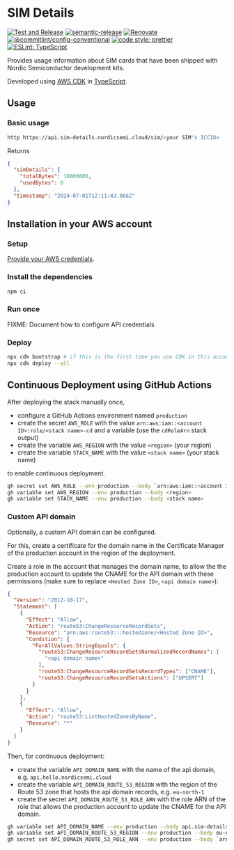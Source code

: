 # SIM Details

[![Test and Release](https://github.com/bifravst/sim-details/actions/workflows/test-and-release.yaml/badge.svg?branch=saga)](https://github.com/bifravst/sim-details/actions/workflows/test-and-release.yaml)
[![semantic-release](https://img.shields.io/badge/%20%20%F0%9F%93%A6%F0%9F%9A%80-semantic--release-e10079.svg)](https://github.com/semantic-release/semantic-release)
[![Renovate](https://img.shields.io/badge/renovate-enabled-brightgreen.svg)](https://renovatebot.com)
[![@commitlint/config-conventional](https://img.shields.io/badge/%40commitlint-config--conventional-brightgreen)](https://github.com/conventional-changelog/commitlint/tree/master/@commitlint/config-conventional)
[![code style: prettier](https://img.shields.io/badge/code_style-prettier-ff69b4.svg)](https://github.com/prettier/prettier/)
[![ESLint: TypeScript](https://img.shields.io/badge/ESLint-TypeScript-blue.svg)](https://github.com/typescript-eslint/typescript-eslint)

Provides usage information about SIM cards that have been shipped with Nordic
Semiconductor development kits.

Developed using [AWS CDK](https://aws.amazon.com/cdk) in
[TypeScript](https://www.typescriptlang.org/).

## Usage

### Basic usage

```bash
http https://api.sim-details.nordicsemi.cloud/sim/<your SIM's ICCID>
```

Returns

```json
{
  "simDetails": {
    "totalBytes": 10000000,
    "usedBytes": 0
  },
  "timestamp": "2024-07-01T12:11:43.066Z"
}
```

## Installation in your AWS account

### Setup

[Provide your AWS credentials](https://docs.aws.amazon.com/cli/latest/userguide/cli-chap-authentication.html).

### Install the dependencies

```bash
npm ci
```

### Run once

FIXME: Document how to configure API credentials

### Deploy

```bash
npx cdk bootstrap # if this is the first time you use CDK in this account
npx cdk deploy --all
```

## Continuous Deployment using GitHub Actions

After deploying the stack manually once,

- configure a GitHub Actions environment named `production`
- create the secret `AWS_ROLE` with the value
  `arn:aws:iam::<account ID>:role/<stack name>-cd` and a variable (use the
  `cdRoleArn` stack output)
- create the variable `AWS_REGION` with the value `<region>` (your region)
- create the variable `STACK_NAME` with the value `<stack name>` (your stack
  name)

to enable continuous deployment.

```bash
gh secret set AWS_ROLE --env production --body `arn:aws:iam::<account ID>:role/<stack name>-cd`
gh variable set AWS_REGION --env production --body <region>
gh variable set STACK_NAME --env production --body <stack name>
```

### Custom API domain

Optionally, a custom API domain can be configured.

For this, create a certificate for the domain name in the Certificate Manager of
the production account in the region of the deployment.

Create a role in the account that manages the domain name, to allow the the
production account to update the CNAME for the API domain with these permissions
(make sure to replace `<Hosted Zone ID>`, `<api domain name>`):

```json
{
  "Version": "2012-10-17",
  "Statement": [
    {
      "Effect": "Allow",
      "Action": "route53:ChangeResourceRecordSets",
      "Resource": "arn:aws:route53:::hostedzone/<Hosted Zone ID>",
      "Condition": {
        "ForAllValues:StringEquals": {
          "route53:ChangeResourceRecordSetsNormalizedRecordNames": [
            "<api domain name>"
          ],
          "route53:ChangeResourceRecordSetsRecordTypes": ["CNAME"],
          "route53:ChangeResourceRecordSetsActions": ["UPSERT"]
        }
      }
    },
    {
      "Effect": "Allow",
      "Action": "route53:ListHostedZonesByName",
      "Resource": "*"
    }
  ]
}
```

Then, for continuous deployment:

- create the variable `API_DOMAIN_NAME` with the name of the api domain, e.g.
  `api.hello.nordicsemi.cloud`
- create the variable `API_DOMAIN_ROUTE_53_REGION` with the region of the Route
  53 zone that hosts the api domain records, e.g. `eu-north-1`
- create the secret `API_DOMAIN_ROUTE_53_ROLE_ARN` with the role ARN of the role
  that allows the production account to update the CNAME for the API domain.

```bash
gh variable set API_DOMAIN_NAME --env production --body api.sim-details.nordicsemi.cloud
gh variable set API_DOMAIN_ROUTE_53_REGION --env production --body eu-north-1
gh secret set API_DOMAIN_ROUTE_53_ROLE_ARN --env production --body `arn:aws:iam::<account ID>:role/<role name>`
```
